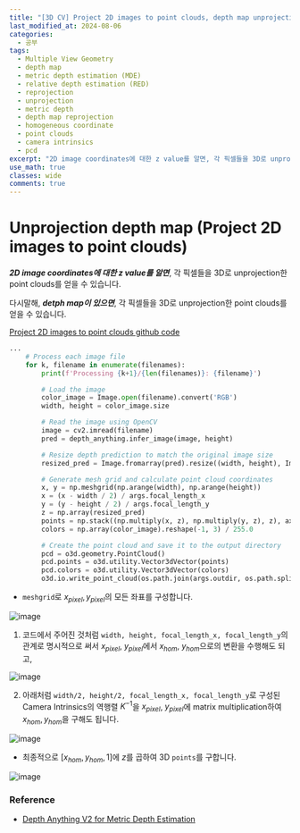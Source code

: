 ```yaml
---
title: "[3D CV] Project 2D images to point clouds, depth map unprojection"
last_modified_at: 2024-08-06
categories:
  - 공부
tags:
  - Multiple View Geometry
  - depth map
  - metric depth estimation (MDE)
  - relative depth estimation (RED)
  - reprojection
  - unprojection
  - metric depth
  - depth map reprojection
  - homogeneous coordinate
  - point clouds
  - camera intrinsics
  - pcd
excerpt: "2D image coordinates에 대한 z value를 알면, 각 픽셀들을 3D로 unprojection한 point clouds를 얻을 수 있습니다."
use_math: true
classes: wide
comments: true
---
```


# Unprojection depth map (Project 2D images to point clouds)

***2D image coordinates에 대한 z value를 알면***, 각 픽셀들을 3D로 unprojection한 point clouds를 얻을 수 있습니다.

다시말해, ***detph map이 있으면***, 각 픽셀들을 3D로 unprojection한 point clouds를 얻을 수 있습니다.

[Project 2D images to point clouds github code](https://github.com/DepthAnything/Depth-Anything-V2/blob/main/metric_depth/depth_to_pointcloud.py)

```python
...
    # Process each image file
    for k, filename in enumerate(filenames):
        print(f'Processing {k+1}/{len(filenames)}: {filename}')

        # Load the image
        color_image = Image.open(filename).convert('RGB')
        width, height = color_image.size

        # Read the image using OpenCV
        image = cv2.imread(filename)
        pred = depth_anything.infer_image(image, height)

        # Resize depth prediction to match the original image size
        resized_pred = Image.fromarray(pred).resize((width, height), Image.NEAREST)

        # Generate mesh grid and calculate point cloud coordinates
        x, y = np.meshgrid(np.arange(width), np.arange(height))
        x = (x - width / 2) / args.focal_length_x
        y = (y - height / 2) / args.focal_length_y
        z = np.array(resized_pred)
        points = np.stack((np.multiply(x, z), np.multiply(y, z), z), axis=-1).reshape(-1, 3)
        colors = np.array(color_image).reshape(-1, 3) / 255.0

        # Create the point cloud and save it to the output directory
        pcd = o3d.geometry.PointCloud()
        pcd.points = o3d.utility.Vector3dVector(points)
        pcd.colors = o3d.utility.Vector3dVector(colors)
        o3d.io.write_point_cloud(os.path.join(args.outdir, os.path.splitext(os.path.basename(filename))[0] + ".ply"), pcd)
```

- `meshgrid`로 $x_{pixel}, y_{pixel}$의 모든 좌표를 구성합니다.

![image](https://github.com/user-attachments/assets/b90c7dc4-6f3e-47fd-8adf-9daa48a932c8)


1. 코드에서 주어진 것처럼 `width, height, focal_length_x, focal_length_y`의 관계로 명시적으로 써서 $x_{pixel}$, $y_{pixel}$에서 $x_{hom}$, $y_{hom}$으로의 변환을 수행해도 되고,

![image](https://github.com/user-attachments/assets/cbffa03b-8cb1-443c-a6a6-e9567db0ecd3)

2. 아래처럼 `width/2, height/2, focal_length_x, focal_length_y`로 구성된 Camera Intrinsics의 역행렬 $K^{-1}$을 $x_{pixel}$, $y_{pixel}$에 matrix multiplication하여 $x_{hom}, y_{hom}$을 구해도 됩니다.

![image](https://github.com/user-attachments/assets/b50127fb-dc11-4a67-9888-5d9757bf3123)

- 최종적으로 $[x_{hom}, y_{hom}, 1]$에 $z$를 곱하여 3D `points`를 구합니다.

![image](https://github.com/user-attachments/assets/d10cefc5-a4bf-4f7e-b8db-518c66d2627a)


### Reference
- [Depth Anything V2 for Metric Depth Estimation](https://github.com/DepthAnything/Depth-Anything-V2/tree/main/metric_depth)

